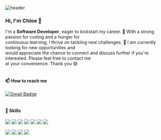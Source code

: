 ![header](https://capsule-render.vercel.app/api?type=waving&color=gradient&height=200&animation=fadeIn&text=Welcome%20😃🐾&fontSize=30&fontAlign=80)

### Hi, I'm Chloe 👋
I'm a <b>Software Developer</b>, eager to kickstart my career.
🌱 With a strong passion for coding and a hunger for <br/>continuous learning, I thrive on tackling new challenges. 🌟 I am currently looking for new opportunities 
and <br/>would appreciate the chance to connect and discuss further if you're interested. 
Please feel free to contact me <br/>at your convenience. Thank you 😄  <br/><br/> 

#### 📫 How to reach me 
[![Gmail Badge](https://img.shields.io/badge/Gmail-d14836?style=flat-square&logo=Gmail&logoColor=white&link=mailto:xx@gmail.com)](mailto:chloe.ksh.kim@gmail.com) <br/><br/>

#### 🔨 Skills
<p>
   <img src="https://img.shields.io/badge/Java-007396?style=for-the-badge&logo=OpenJDK&logoColor=white"> 
   <img src="https://img.shields.io/badge/Spring-6DB33F?style=for-the-badge&logo=Spring&logoColor=white" /> 
   <img src="https://img.shields.io/badge/Spring Boot-6DB33F?style=for-the-badge&logo=Spring Boot&logoColor=white" /> 
   <img src="https://img.shields.io/badge/JavaScript-F7DF1E?style=for-the-badge&logo=JavaScript&logoColor=white" /> 
   <img src="https://img.shields.io/badge/MySQL-4479A1?style=for-the-badge&logo=MySQL&logoColor=white" /> 
   <img src="https://img.shields.io/badge/PostgreSQL-4169E1?style=for-the-badge&logo=PostgreSQL&logoColor=white"/>
   <img src="https://img.shields.io/badge/Docker-2496ED?style=for-the-badge&logo=Docker&logoColor=white"/>
</p>

<p>
  <img src="https://img.shields.io/badge/HTML-E34F26?style=for-the-badge&logo=HTML5&logoColor=white" /> 
  <img src="https://img.shields.io/badge/CSS-1572B6?style=for-the-badge&logo=CSS3&logoColor=white" /> 
  <img src="https://img.shields.io/badge/React-61DAFB?style=for-the-badge&logo=React&logoColor=white"/>
  <img src="https://img.shields.io/badge/Vue.js-4FC08D?style=for-the-badge&logo=Vue.js&logoColor=white"/>
</p> 
<br/>
<br/>

<!--  <a href="#">
  <img align="center" src="https://github-readme-stats.vercel.app/api?username=chloesk&show_icons=true&theme=nightowl" />
</a>
<a href="#">
  <img align="center" src="https://github-readme-stats.vercel.app/api/top-langs/?username=chloesk&layout=compact&theme=nightowl" width="43%" />
</a> -->

<!--
**chloesk/chloesk** is a ✨ _special_ ✨ repository because its `README.md` (this file) appears on your GitHub profile.

Here are some ideas to get you started:

- 🔭 I’m currently working on ...
- 🌱 I’m currently learning ...
- 👯 I’m looking to collaborate on ...
- 🤔 I’m looking for help with ...
- 💬 Ask me about ...
- 📫 How to reach me: ...
- 😄 Pronouns: ...
- ⚡ Fun fact: ...
-->
